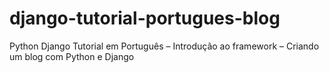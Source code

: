 # django-tutorial-portugues-blog

Python Django Tutorial em Português – Introdução ao framework – Criando um blog com Python e Django
